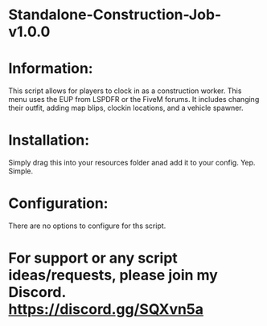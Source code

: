 # Standalone-Construction-Job-v1.0.0
# Information: 
This script allows for players to clock in as a construction worker. This menu uses the EUP from LSPDFR or the FiveM forums. It includes changing their outfit, adding map blips, clockin locations, and a vehicle spawner.

# Installation:
Simply drag this into your resources folder anad add it to your config. Yep. Simple.

# Configuration:
There are no options to configure for ths script.

# For support or any script ideas/requests, please join my Discord. https://discord.gg/SQXvn5a
